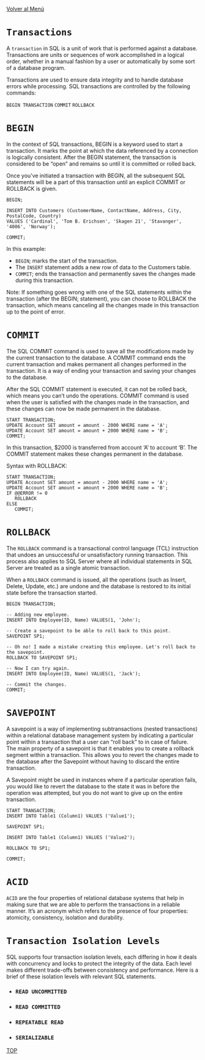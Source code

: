 [Volver al Menú](../root.md)

# `Transactions`

A `transaction` in SQL is a unit of work that is performed against a database. Transactions are units or sequences of work accomplished in a logical order, whether in a manual fashion by a user or automatically by some sort of a database program.

Transactions are used to ensure data integrity and to handle database errors while processing. SQL transactions are controlled by the following commands:

`BEGIN TRANSACTION`
`COMMIT`
`ROLLBACK`

# `BEGIN`

In the context of SQL transactions, BEGIN is a keyword used to start a transaction. It marks the point at which the data referenced by a connection is logically consistent. After the BEGIN statement, the transaction is considered to be “open” and remains so until it is committed or rolled back.

Once you’ve initiated a transaction with BEGIN, all the subsequent SQL statements will be a part of this transaction until an explicit COMMIT or ROLLBACK is given.

```
BEGIN;

INSERT INTO Customers (CustomerName, ContactName, Address, City, PostalCode, Country)
VALUES ('Cardinal', 'Tom B. Erichsen', 'Skagen 21', 'Stavanger', '4006', 'Norway');

COMMIT;
```

In this example:

- `BEGIN`; marks the start of the transaction.
- The `INSERT` statement adds a new row of data to the Customers table.
- `COMMIT`; ends the transaction and permanently saves the changes made during this transaction.

Note: If something goes wrong with one of the SQL statements within the transaction (after the BEGIN; statement), you can choose to ROLLBACK the transaction, which means canceling all the changes made in this transaction up to the point of error.


# `COMMIT`

The SQL COMMIT command is used to save all the modifications made by the current transaction to the database. A COMMIT command ends the current transaction and makes permanent all changes performed in the transaction. It is a way of ending your transaction and saving your changes to the database.

After the SQL COMMIT statement is executed, it can not be rolled back, which means you can’t undo the operations. COMMIT command is used when the user is satisfied with the changes made in the transaction, and these changes can now be made permanent in the database.

```
START TRANSACTION;
UPDATE Account SET amount = amount - 2000 WHERE name = 'A';
UPDATE Account SET amount = amount + 2000 WHERE name = 'B';
COMMIT;
```

In this transaction, $2000 is transferred from account ‘A’ to account ‘B’. The COMMIT statement makes these changes permanent in the database.

Syntax with ROLLBACK:

```
START TRANSACTION;
UPDATE Account SET amount = amount - 2000 WHERE name = 'A';
UPDATE Account SET amount = amount + 2000 WHERE name = 'B';
IF @@ERROR != 0 
   ROLLBACK  
ELSE 
   COMMIT;
```

# `ROLLBACK`

The `ROLLBACK` command is a transactional control language (TCL) instruction that undoes an unsuccessful or unsatisfactory running transaction. This process also applies to SQL Server where all individual statements in SQL Server are treated as a single atomic transaction.

When a `ROLLBACK` command is issued, all the operations (such as Insert, Delete, Update, etc.) are undone and the database is restored to its initial state before the transaction started.

```
BEGIN TRANSACTION;

-- Adding new employee.
INSERT INTO Employee(ID, Name) VALUES(1, 'John');

-- Create a savepoint to be able to roll back to this point.
SAVEPOINT SP1;

-- Oh no! I made a mistake creating this employee. Let's roll back to the savepoint.
ROLLBACK TO SAVEPOINT SP1;

-- Now I can try again.
INSERT INTO Employee(ID, Name) VALUES(1, 'Jack');

-- Commit the changes.
COMMIT;
```

# `SAVEPOINT`

A savepoint is a way of implementing subtransactions (nested transactions) within a relational database management system by indicating a particular point within a transaction that a user can “roll back” to in case of failure. The main property of a savepoint is that it enables you to create a rollback segment within a transaction. This allows you to revert the changes made to the database after the Savepoint without having to discard the entire transaction.

A Savepoint might be used in instances where if a particular operation fails, you would like to revert the database to the state it was in before the operation was attempted, but you do not want to give up on the entire transaction.

```
START TRANSACTION;
INSERT INTO Table1 (Column1) VALUES ('Value1');

SAVEPOINT SP1;

INSERT INTO Table1 (Column1) VALUES ('Value2');

ROLLBACK TO SP1;

COMMIT;
```

# `ACID`

`ACID` are the four properties of relational database systems that help in making sure that we are able to perform the transactions in a reliable manner. It’s an acronym which refers to the presence of four properties: atomicity, consistency, isolation and durability.


# `Transaction Isolation Levels`

SQL supports four transaction isolation levels, each differing in how it deals with concurrency and locks to protect the integrity of the data. Each level makes different trade-offs between consistency and performance. Here is a brief of these isolation levels with relevant SQL statements.

- ### `READ UNCOMMITTED`
- ### `READ COMMITTED`
- ### `REPEATABLE READ`
- ### `SERIALIZABLE `

[TOP](#transactions)
